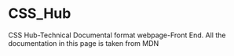 # CSS_Hub
CSS Hub-Technical Documental format webpage-Front End. All the documentation in this page is taken from MDN
